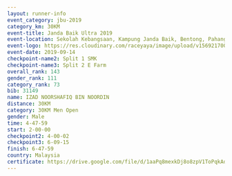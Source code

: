 ```yaml
---
layout: runner-info 
event_category: jbu-2019 
category_km: 30KM 
event-title: Janda Baik Ultra 2019  
event-location: Sekolah Kebangsaan, Kampung Janda Baik, Bentong, Pahang, Malaysia 
event-logo: https://res.cloudinary.com/raceyaya/image/upload/v1569217009/logo/janda-baik_vch1pc.jpg 
event-date: 2019-09-14 
checkpoint-name2: Split 1 SMK 
checkpoint-name3: Split 2 E Farm 
overall_rank: 143
gender_rank: 111
category_rank: 73
bib: 31149
name: IZAD NOORSHAFIQ BIN NOORDIN
distance: 30KM
category: 30KM Men Open
gender: Male
time: 4-47-59
start: 2-00-00
checkpoint2: 4-00-02
checkpoint3: 6-09-15
finish: 6-47-59
country: Malaysia
certificate: https://drive.google.com/file/d/1aaPq8mexkDj8o8zpV1ToPqkAdIayxI8L/view?usp=sharing
---
```

